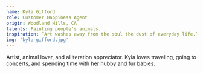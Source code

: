 ```yaml
---
name: Kyla Gifford
role: Customer Happiness Agent
origin: Woodland Hills, CA
talents: Painting people’s animals.
inspiration: “Art washes away from the soul the dust of everyday life.” – Pablo Picasso
img: 'kyla-gifford.jpg'
---
```

Artist, animal lover, and alliteration appreciator. Kyla loves traveling, going to concerts, and spending time with her hubby and fur babies.